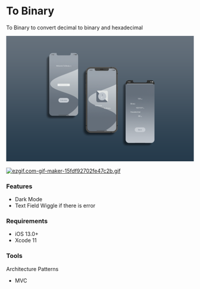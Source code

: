 # To Binary
To Binary to convert decimal to binary and hexadecimal 

<img src="to_binary.png"/>

[![ezgif.com-gif-maker-15fdf92702fe47c2b.gif](https://s6.gifyu.com/images/ezgif.com-gif-maker-15fdf92702fe47c2b.gif)](https://gifyu.com/image/AFiu)


### Features
- Dark Mode
- Text Field Wiggle if there is error

### Requirements
- iOS 13.0+
- Xcode 11

### Tools
Architecture Patterns
- MVC
